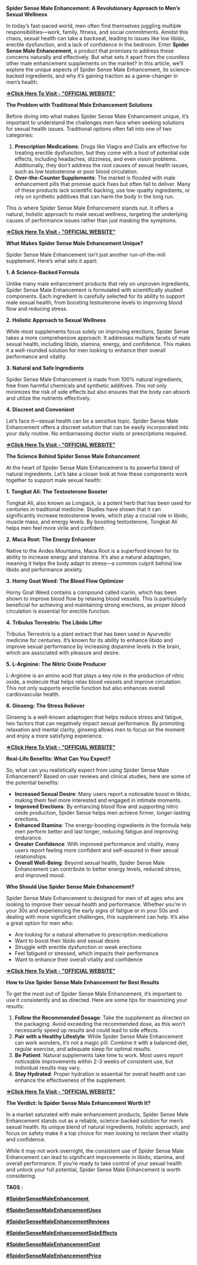 <p>&nbsp;</p><p class="MsoNormal"><b>Spider Sense Male Enhancement: A Revolutionary Approach
to Men’s Sexual Wellness</b><o:p></o:p></p>

<p class="MsoNormal">In today’s fast-paced world, men often find themselves
juggling multiple responsibilities—work, family, fitness, and social
commitments. Amidst this chaos, sexual health can take a backseat, leading to
issues like low libido, erectile dysfunction, and a lack of confidence in the
bedroom. Enter&nbsp;<b>Spider Sense Male Enhancement</b>, a product that
promises to address these concerns naturally and effectively. But what sets it
apart from the countless other male enhancement supplements on the market? In
this article, we’ll explore the unique aspects of Spider Sense Male
Enhancement, its science-backed ingredients, and why it’s gaining traction as a
game-changer in men’s health.<o:p></o:p></p>

<p class="MsoNormal"><a href="https://nutraxyz.com/raam"><b>=&gt;Click Here To
Visit - "OFFICIAL WEBSITE"</b></a><o:p></o:p></p>

<p class="MsoNormal"><b>The Problem with Traditional Male Enhancement Solutions<o:p></o:p></b></p>

<p class="MsoNormal">Before diving into what makes Spider Sense Male Enhancement
unique, it’s important to understand the challenges men face when seeking
solutions for sexual health issues. Traditional options often fall into one of
two categories:<o:p></o:p></p>

<ol start="1" style="margin-top: 0cm;" type="1">
 <li class="MsoNormal" style="mso-list: l3 level1 lfo1; tab-stops: list 36.0pt;"><b>Prescription
     Medications</b>: Drugs like Viagra and Cialis are effective for treating
     erectile dysfunction, but they come with a host of potential side effects,
     including headaches, dizziness, and even vision problems. Additionally,
     they don’t address the root causes of sexual health issues, such as low
     testosterone or poor blood circulation.<o:p></o:p></li>
 <li class="MsoNormal" style="mso-list: l3 level1 lfo1; tab-stops: list 36.0pt;"><b>Over-the-Counter
     Supplements</b>: The market is flooded with male enhancement pills that
     promise quick fixes but often fail to deliver. Many of these products lack
     scientific backing, use low-quality ingredients, or rely on synthetic
     additives that can harm the body in the long run.<o:p></o:p></li>
</ol>

<p class="MsoNormal">This is where Spider Sense Male Enhancement stands out. It
offers a natural, holistic approach to male sexual wellness, targeting the
underlying causes of performance issues rather than just masking the symptoms.<o:p></o:p></p>

<p class="MsoNormal"><a href="https://nutraxyz.com/raam"><b>=&gt;Click Here To
Visit - "OFFICIAL WEBSITE"</b></a><b><o:p></o:p></b></p>

<p class="MsoNormal"><b>What Makes Spider Sense Male Enhancement Unique?<o:p></o:p></b></p>

<p class="MsoNormal">Spider Sense Male Enhancement isn’t just another
run-of-the-mill supplement. Here’s what sets it apart:<o:p></o:p></p>

<p class="MsoNormal"><b>1.&nbsp;A Science-Backed Formula<o:p></o:p></b></p>

<p class="MsoNormal">Unlike many male enhancement products that rely on unproven
ingredients, Spider Sense Male Enhancement is formulated with scientifically
studied components. Each ingredient is carefully selected for its ability to
support male sexual health, from boosting testosterone levels to improving
blood flow and reducing stress.<o:p></o:p></p>

<p class="MsoNormal"><b>2.&nbsp;Holistic Approach to Sexual Wellness<o:p></o:p></b></p>

<p class="MsoNormal">While most supplements focus solely on improving erections,
Spider Sense takes a more comprehensive approach. It addresses multiple facets
of male sexual health, including libido, stamina, energy, and confidence. This
makes it a well-rounded solution for men looking to enhance their overall
performance and vitality.<o:p></o:p></p>

<p class="MsoNormal"><b>3.&nbsp;Natural and Safe Ingredients<o:p></o:p></b></p>

<p class="MsoNormal">Spider Sense Male Enhancement is made from 100% natural
ingredients, free from harmful chemicals and synthetic additives. This not only
minimizes the risk of side effects but also ensures that the body can absorb
and utilize the nutrients effectively.<o:p></o:p></p>

<p class="MsoNormal"><b>4.&nbsp;Discreet and Convenient<o:p></o:p></b></p>

<p class="MsoNormal">Let’s face it—sexual health can be a sensitive topic. Spider
Sense Male Enhancement offers a discreet solution that can be easily
incorporated into your daily routine. No embarrassing doctor visits or
prescriptions required.<o:p></o:p></p>

<p class="MsoNormal"><a href="https://nutraxyz.com/raam"><b>=&gt;Click Here To
Visit - "OFFICIAL WEBSITE"</b></a><b><o:p></o:p></b></p>

<p class="MsoNormal"><b>The Science Behind Spider Sense Male Enhancement<o:p></o:p></b></p>

<p class="MsoNormal">At the heart of Spider Sense Male Enhancement is its
powerful blend of natural ingredients. Let’s take a closer look at how these
components work together to support male sexual health:<o:p></o:p></p>

<p class="MsoNormal"><b>1.&nbsp;Tongkat Ali: The Testosterone Booster<o:p></o:p></b></p>

<p class="MsoNormal">Tongkat Ali, also known as Longjack, is a potent herb that
has been used for centuries in traditional medicine. Studies have shown that it
can significantly increase testosterone levels, which play a crucial role in
libido, muscle mass, and energy levels. By boosting testosterone, Tongkat Ali
helps men feel more virile and confident.<o:p></o:p></p>

<p class="MsoNormal"><b>2.&nbsp;Maca Root: The Energy Enhancer<o:p></o:p></b></p>

<p class="MsoNormal">Native to the Andes Mountains, Maca Root is a superfood
known for its ability to increase energy and stamina. It’s also a natural
adaptogen, meaning it helps the body adapt to stress—a common culprit behind
low libido and performance anxiety.<o:p></o:p></p>

<p class="MsoNormal"><b>3.&nbsp;Horny Goat Weed: The Blood Flow Optimizer<o:p></o:p></b></p>

<p class="MsoNormal">Horny Goat Weed contains a compound called icariin, which
has been shown to improve blood flow by relaxing blood vessels. This is
particularly beneficial for achieving and maintaining strong erections, as
proper blood circulation is essential for erectile function.<o:p></o:p></p>

<p class="MsoNormal"><b>4.&nbsp;Tribulus Terrestris: The Libido Lifter<o:p></o:p></b></p>

<p class="MsoNormal">Tribulus Terrestris is a plant extract that has been used in
Ayurvedic medicine for centuries. It’s known for its ability to enhance libido
and improve sexual performance by increasing dopamine levels in the brain,
which are associated with pleasure and desire.<o:p></o:p></p>

<p class="MsoNormal"><b>5.&nbsp;L-Arginine: The Nitric Oxide Producer<o:p></o:p></b></p>

<p class="MsoNormal">L-Arginine is an amino acid that plays a key role in the
production of nitric oxide, a molecule that helps relax blood vessels and
improve circulation. This not only supports erectile function but also enhances
overall cardiovascular health.<o:p></o:p></p>

<p class="MsoNormal"><b>6.&nbsp;Ginseng: The Stress Reliever<o:p></o:p></b></p>

<p class="MsoNormal">Ginseng is a well-known adaptogen that helps reduce stress
and fatigue, two factors that can negatively impact sexual performance. By
promoting relaxation and mental clarity, ginseng allows men to focus on the
moment and enjoy a more satisfying experience.<o:p></o:p></p>

<p class="MsoNormal"><a href="https://nutraxyz.com/raam"><b>=&gt;Click Here To
Visit - "OFFICIAL WEBSITE"</b></a><b><o:p></o:p></b></p>

<p class="MsoNormal"><b>Real-Life Benefits: What Can You Expect?<o:p></o:p></b></p>

<p class="MsoNormal">So, what can you realistically expect from using Spider
Sense Male Enhancement? Based on user reviews and clinical studies, here are
some of the potential benefits:<o:p></o:p></p>

<ul style="margin-top: 0cm;" type="disc">
 <li class="MsoNormal" style="mso-list: l2 level1 lfo2; tab-stops: list 36.0pt;"><b>Increased
     Sexual Desire</b>: Many users report a noticeable boost in libido, making
     them feel more interested and engaged in intimate moments.<o:p></o:p></li>
 <li class="MsoNormal" style="mso-list: l2 level1 lfo2; tab-stops: list 36.0pt;"><b>Improved
     Erections</b>: By enhancing blood flow and supporting nitric oxide
     production, Spider Sense helps men achieve firmer, longer-lasting
     erections.<o:p></o:p></li>
 <li class="MsoNormal" style="mso-list: l2 level1 lfo2; tab-stops: list 36.0pt;"><b>Enhanced
     Stamina</b>: The energy-boosting ingredients in the formula help men
     perform better and last longer, reducing fatigue and improving endurance.<o:p></o:p></li>
 <li class="MsoNormal" style="mso-list: l2 level1 lfo2; tab-stops: list 36.0pt;"><b>Greater
     Confidence</b>: With improved performance and vitality, many users report
     feeling more confident and self-assured in their sexual relationships.<o:p></o:p></li>
 <li class="MsoNormal" style="mso-list: l2 level1 lfo2; tab-stops: list 36.0pt;"><b>Overall
     Well-Being</b>: Beyond sexual health, Spider Sense Male Enhancement can
     contribute to better energy levels, reduced stress, and improved mood.<o:p></o:p></li>
</ul>

<p class="MsoNormal"><b>Who Should Use Spider Sense Male Enhancement?<o:p></o:p></b></p>

<p class="MsoNormal">Spider Sense Male Enhancement is designed for men of all
ages who are looking to improve their sexual health and performance. Whether
you’re in your 30s and experiencing the early signs of fatigue or in your 50s
and dealing with more significant challenges, this supplement can help. It’s
also a great option for men who:<o:p></o:p></p>

<ul style="margin-top: 0cm;" type="disc">
 <li class="MsoNormal" style="mso-list: l1 level1 lfo3; tab-stops: list 36.0pt;">Are
     looking for a natural alternative to prescription medications<o:p></o:p></li>
 <li class="MsoNormal" style="mso-list: l1 level1 lfo3; tab-stops: list 36.0pt;">Want
     to boost their libido and sexual desire<o:p></o:p></li>
 <li class="MsoNormal" style="mso-list: l1 level1 lfo3; tab-stops: list 36.0pt;">Struggle
     with erectile dysfunction or weak erections<o:p></o:p></li>
 <li class="MsoNormal" style="mso-list: l1 level1 lfo3; tab-stops: list 36.0pt;">Feel
     fatigued or stressed, which impacts their performance<o:p></o:p></li>
 <li class="MsoNormal" style="mso-list: l1 level1 lfo3; tab-stops: list 36.0pt;">Want
     to enhance their overall vitality and confidence<o:p></o:p></li>
</ul>

<p class="MsoNormal"><a href="https://nutraxyz.com/raam"><b>=&gt;Click Here To
Visit - "OFFICIAL WEBSITE"</b></a><b><o:p></o:p></b></p>

<p class="MsoNormal"><b>How to Use Spider Sense Male Enhancement for Best Results<o:p></o:p></b></p>

<p class="MsoNormal">To get the most out of Spider Sense Male Enhancement, it’s
important to use it consistently and as directed. Here are some tips for
maximizing your results:<o:p></o:p></p>

<ol start="1" style="margin-top: 0cm;" type="1">
 <li class="MsoNormal" style="mso-list: l0 level1 lfo4; tab-stops: list 36.0pt;"><b>Follow
     the Recommended Dosage</b>: Take the supplement as directed on the
     packaging. Avoid exceeding the recommended dose, as this won’t necessarily
     speed up results and could lead to side effects.<o:p></o:p></li>
 <li class="MsoNormal" style="mso-list: l0 level1 lfo4; tab-stops: list 36.0pt;"><b>Pair
     with a Healthy Lifestyle</b>: While Spider Sense Male Enhancement can work
     wonders, it’s not a magic pill. Combine it with a balanced diet, regular
     exercise, and adequate sleep for optimal results.<o:p></o:p></li>
 <li class="MsoNormal" style="mso-list: l0 level1 lfo4; tab-stops: list 36.0pt;"><b>Be
     Patient</b>: Natural supplements take time to work. Most users report
     noticeable improvements within 2-3 weeks of consistent use, but individual
     results may vary.<o:p></o:p></li>
 <li class="MsoNormal" style="mso-list: l0 level1 lfo4; tab-stops: list 36.0pt;"><b>Stay
     Hydrated</b>: Proper hydration is essential for overall health and can
     enhance the effectiveness of the supplement.<o:p></o:p></li>
</ol>

<p class="MsoNormal"><a href="https://nutraxyz.com/raam"><b>=&gt;Click Here To
Visit - "OFFICIAL WEBSITE"</b></a><b><o:p></o:p></b></p>

<p class="MsoNormal"><b>The Verdict: Is Spider Sense Male Enhancement Worth It?<o:p></o:p></b></p>

<p class="MsoNormal">In a market saturated with male enhancement products, Spider
Sense Male Enhancement stands out as a reliable, science-backed solution for
men’s sexual health. Its unique blend of natural ingredients, holistic
approach, and focus on safety make it a top choice for men looking to reclaim
their vitality and confidence.<o:p></o:p></p>

<p class="MsoNormal">While it may not work overnight, the consistent use of
Spider Sense Male Enhancement can lead to significant improvements in libido,
stamina, and overall performance. If you’re ready to take control of your
sexual health and unlock your full potential, Spider Sense Male Enhancement is
worth considering.<o:p></o:p></p>

<p class="MsoNormal"><b>TAGS : </b><o:p></o:p></p>

<p class="MsoNormal"><b><a href="https://nutraxyz.com/raam" target="_blank">#SpiderSenseMaleEnhancement&nbsp;<span style="font-weight: normal;"><o:p></o:p></span></a></b></p>

<p class="MsoNormal"><b><a href="https://nutraxyz.com/raam" target="_blank">#SpiderSenseMaleEnhancementUses<span style="font-weight: normal;"><o:p></o:p></span></a></b></p>

<p class="MsoNormal"><b><a href="https://nutraxyz.com/raam" target="_blank">#SpiderSenseMaleEnhancementReviews<span style="font-weight: normal;"><o:p></o:p></span></a></b></p>

<p class="MsoNormal"><b><a href="https://nutraxyz.com/raam" target="_blank">#SpiderSenseMaleEnhancementSideEffects<span style="font-weight: normal;"><o:p></o:p></span></a></b></p>

<p class="MsoNormal"><b><a href="https://nutraxyz.com/raam" target="_blank">#SpiderSenseMaleEnhancementCost<span style="font-weight: normal;"><o:p></o:p></span></a></b></p>

<p class="MsoNormal"><b><a href="https://nutraxyz.com/raam" target="_blank">#SpiderSenseMaleEnhancementPrice<span style="font-weight: normal;"><o:p></o:p></span></a></b></p>

<p class="MsoNormal"><o:p>&nbsp;</o:p></p>

<p class="MsoNormal"><o:p>&nbsp;</o:p></p>
